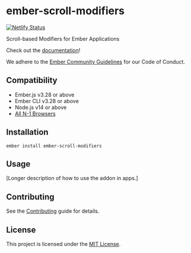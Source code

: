 # ember-scroll-modifiers

[![Netlify Status](https://api.netlify.com/api/v1/badges/4592380c-39ca-493a-91f9-49e08bd4b59b/deploy-status)](https://app.netlify.com/sites/cocky-jackson-54cc4d/deploys)

Scroll-based Modifiers for Ember Applications

Check out the [documentation](https://ember-scroll-modifiers.jhawk.co/)!

We adhere to the [Ember Community Guidelines](https://emberjs.com/guidelines/) for our Code of Conduct.


## Compatibility

* Ember.js v3.28 or above
* Ember CLI v3.28 or above
* Node.js v14 or above
* [All N-1 Browsers](https://caniuse.com/#feat=intersectionobserver)


## Installation

```
ember install ember-scroll-modifiers
```


## Usage

[Longer description of how to use the addon in apps.]


## Contributing

See the [Contributing](CONTRIBUTING.md) guide for details.


## License

This project is licensed under the [MIT License](LICENSE.md).
